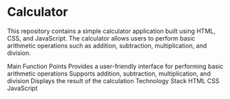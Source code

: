 # Calculator
This repository contains a simple calculator application built using HTML, CSS, and JavaScript. The calculator allows users to perform basic arithmetic operations such as addition, subtraction, multiplication, and division.

Main Function Points
Provides a user-friendly interface for performing basic arithmetic operations
Supports addition, subtraction, multiplication, and division
Displays the result of the calculation
Technology Stack
HTML
CSS
JavaScript

